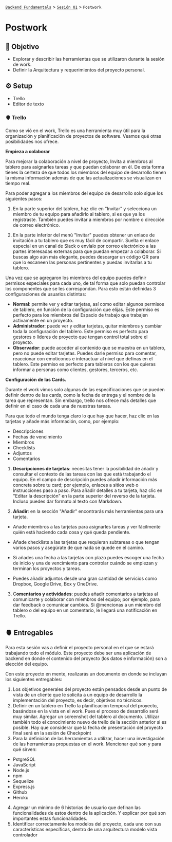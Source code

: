 [`Backend Fundamentals`](../../README.md) > [`Sesión 01`](../README.md) > `Postwork`

# Postwork

## 🎯 Objetivo

- Explorar y describir las herramientas que se utilizaron durante la sesión de work. 
- Definir la Arquitectura y requerimientos del proyecto personal.

## ⚙️ Setup
 - Trello
 - Editor de texto

### 🫀 Trello

Como se vió en el work, Trello es una herramienta muy útil para la organización y planificación de proyectos de software. Veamos qué otras posibilidades nos ofrece.

**Empieza a colaborar**

Para mejorar la colaboración a nivel de proyecto, Invita a miembros al tablero para asignarles tareas y que puedan colaborar en él. De esta forma tienes la certeza de que todos los miembros del equipo de desarrollo tienen la misma información además de que las actualizaciones se visualizan en tiempo real.

Para poder agregar a los miembros del equipo de desarrollo solo sigue los siguientes pasos:

1. En la parte superior del tablero, haz clic en "Invitar" y selecciona un miembro de tu equipo para añadirlo al tablero, si es que ya los registraste. También puedes invitar a miembros por nombre o dirección de correo electrónico.

2. En la parte inferior del menú "Invitar" puedes obtener un enlace de invitación a tu tablero que es muy fácil de compartir. Suelta el enlace especial en un canal de Slack o envíalo por correo electrónico a las partes interesadas externas para que puedan empezar a colaborar. Si buscas algo aún más elegante, puedes descargar un código QR para que lo escaneen las personas pertinentes y puedas invitarlas a tu tablero.
 
Una vez que se agregaron los miembros del equipo puedes definir permisos especiales para cada uno, de tal forma que solo puedan controlar los componentes que se les correspondan. Para esto están definidas 3 configuraciones de usuarios distintas:

- **Normal**: permite ver y editar tarjetas, así como editar algunos permisos de tablero, en función de la configuración que elijas. Este permiso es perfecto para los miembros del Espacio de trabajo que trabajen activamente en un proyecto.
- **Administrador**: puede ver y editar tarjetas, quitar miembros y cambiar toda la configuración del tablero. Este permiso es perfecto para gestores o líderes de proyecto que tengan control total sobre el proyecto.
- **Observador**: puede acceder al contenido que se muestra en un tablero, pero no puede editar tarjetas. Puedes darle permiso para comentar, reaccionar con emoticonos e interactuar al nivel que definas en el tablero. Este permiso es perfecto para tableros con los que quieras informar a personas como clientes, gestores, terceros, etc.


**Configuración de las Cards.**

Durante el work vimos solo algunas de las especificaciones que se pueden definir dentro de las cards, como la fecha de entrega y el nombre de la tarea que representan. Sin embargo, trello nos ofrece más detalles que definir en el caso de cada una de nuestras tareas.

Para que todo el mundo tenga claro lo que hay que hacer, haz clic en las tarjetas y añade más información, como, por ejemplo:
- Descripciones
- Fechas de vencimiento
- Miembros
- Checklists
- Adjuntos
- Comentarios
 
1. **Descripciones de tarjetas**: necesitas tener la posibilidad de añadir y consultar el contexto de las tareas con las que está trabajando el equipo. En el campo de descripción puedes añadir información más concreta sobre tu card; por ejemplo, enlaces a sitios web o instrucciones paso a paso. Para añadir detalles a tu tarjeta, haz clic en "Editar la descripción" en la parte superior del reverso de la tarjeta. Incluso puedes dar formato al texto con Markdown.

2. **Añadir**: en la sección "Añadir" encontrarás más herramientas para una tarjeta.

- Añade miembros a las tarjetas para asignarles tareas y ver fácilmente quién está haciendo cada cosa y qué queda pendiente. 

- Añade checklists a las tarjetas que requieran subtareas o que tengan varios pasos y asegúrate de que nada se quede en el camino. 
- Si añades una fecha a las tarjetas con plazo puedes escoger una fecha de inicio y una de vencimiento para controlar cuándo se empiezan y terminan los proyectos y tareas. 
- Puedes añadir adjuntos desde una gran cantidad de servicios como Dropbox, Google Drive, Box y OneDrive.

3. C**omentarios y actividades**: puedes añadir comentarios a tarjetas al comunicarte y colaborar con miembros del equipo; por ejemplo, para dar feedback o comunicar cambios. Si @mencionas a un miembro del tablero o del equipo en un comentario, le llegará una notificación en Trello. 

## 🫀 Entregables
Para esta sesión vas a definir el proyecto personal en el que se estará trabajando todo el módulo. Este proyecto debe ser una aplicación de backend en donde el contenido del proyecto (los datos e información) son a elección del equipo.

Con este proyecto en mente, realizarás un documento en donde se incluyan los siguientes entregables:

1. Los objetivos generales del proyecto están pensados desde un punto de vista de un cliente que le solicita a un equipo de desarrollo la implementación del proyecto, es decir, objetivos no técnicos.
2. Definir en un tablero en Trello la planificación temporal del proyecto, basándose en la vista en el work. Pues el proceso de desarrollo será muy similar. Agregar un screenshot del tablero al documento. Utilizar también todo el conocimiento nuevo de trello de la sección anterior si es posible. Hay que considerar que la fecha de presentación del proyecto final será en la sesión de Checkpoint
3. Para la definición de las herramientas a utilizar, hacer una investigación de las herramientas propuestas en el work. Mencionar qué son y para qué sirven:
- PstgreSQL
- JavaScript
- Node.js
- npm
- Sequelize
- Express.js
- Github
- Heroku
4. Agregar un mínimo de 6 historias de usuario que definan las funcionalidades de estos dentro de la aplicación. Y explicar por qué son importantes estas funcionalidades.
5. Identificar correctamente los modelos del proyecto, cada uno con sus características específicas, dentro de una arquitectura modelo vista controlador

